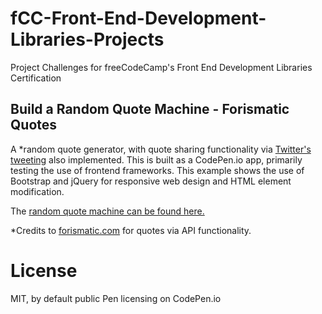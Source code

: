 # fCC-Front-End-Development-Libraries-Projects
Project Challenges for freeCodeCamp's Front End Development Libraries Certification

## Build a Random Quote Machine - Forismatic Quotes
A *random quote generator, with quote sharing functionality via [Twitter's tweeting](https://developer.twitter.com/en/docs/twitter-for-websites/tweet-button/overview "Tweet button") also implemented. This is built as a CodePen.io app, primarily testing the use of frontend frameworks. This example shows the use of Bootstrap and jQuery for responsive web design and HTML element modification.  

The [random quote machine can be found here.](https://codepen.io/allemandi/full/NWbBVKe "fCC: Random Quote Machine - Forismatic Quotes")

*Credits to [forismatic.com](https://forismatic.com/en/api/) for quotes via API functionality.


# License
MIT, by default public Pen licensing on CodePen.io
